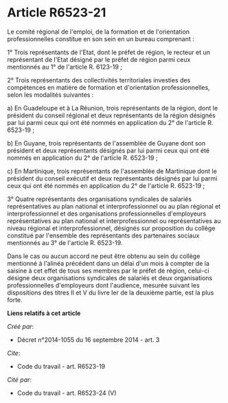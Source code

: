 # Article R6523-21

Le comité régional de l'emploi, de la formation et de l'orientation professionnelles constitue en son sein en un bureau
comprenant : 

1° Trois représentants de l'Etat, dont le préfet de région, le recteur et un représentant de l'Etat désigné par le préfet de
région parmi ceux mentionnés au 1° de l'article R. 6123-19 ; 

2° Trois représentants des collectivités territoriales investies des compétences en matière de formation et d'orientation
professionnelles, selon les modalités suivantes : 

a) En Guadeloupe et à La Réunion, trois représentants de la région, dont le président du conseil régional et deux
représentants de la région désignés par lui parmi ceux qui ont été nommés en application du 2° de l'article R. 6523-19 ; 

b) En Guyane, trois représentants de l'assemblée de Guyane dont son président et deux représentants désignés par lui parmi
ceux qui ont été nommés en application du 2° de l'article R. 6523-19 ; 

c) En Martinique, trois représentants de l'assemblée de Martinique dont le président du conseil exécutif et deux
représentants désignés par lui parmi ceux qui ont été nommés en application du 2° de l'article R. 6523-19 ; 

3° Quatre représentants des organisations syndicales de salariés représentatives au plan national et interprofessionnel ou au
plan régional et interprofessionnel et des organisations professionnelles d'employeurs représentatives au plan national et
interprofessionnel ou représentatives au niveau régional et interprofessionnel, désignés sur proposition du collège constitué
par l'ensemble des représentants des partenaires sociaux mentionnés au 3° de l'article R. 6523-19. 

Dans le cas ou aucun accord ne peut être obtenu au sein du collège mentionné à l'alinéa précédent dans un délai d'un mois à
compter de la saisine à cet effet de tous ses membres par le préfet de région, celui-ci désigne deux organisations syndicales
de salariés et deux organisations professionnelles d'employeurs dont l'audience, mesurée suivant les dispositions des titres
II et V du livre Ier de la deuxième partie, est la plus forte.

**Liens relatifs à cet article**

_Créé par_:

  - Décret n°2014-1055 du 16 septembre 2014 - art. 3

_Cite_:

  - Code du travail - art. R6523-19

_Cité par_:

  - Code du travail - art. R6523-24 (V)
